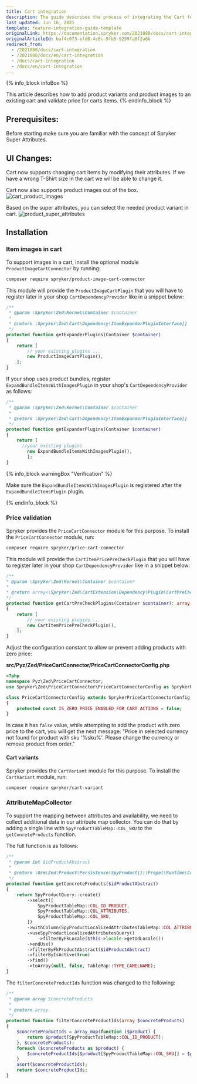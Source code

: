 ```yaml
---
title: Cart integration
description: The guide describes the process of integrating the Cart feature into your project.
last_updated: Jun 16, 2021
template: feature-integration-guide-template
originalLink: https://documentation.spryker.com/2021080/docs/cart-integration
originalArticleId: baf4c073-efd0-4c8c-9fb5-9259fa8f2a6b
redirect_from:
  - /2021080/docs/cart-integration
  - /2021080/docs/en/cart-integration
  - /docs/cart-integration
  - /docs/en/cart-integration
---
```


{% info_block infoBox %}

This article describes how to add product variants and product images to an existing cart and validate price for carts items.
{% endinfo_block %}

## Prerequisites:

Before starting make sure you are familiar with the concept of Spryker Super Attributes.

## UI Changes:

Cart now supports changing cart items by modifying their attributes. If we have a wrong T-Shirt size in the cart we will be able to change it.

Cart now also supports product images out of the box.
![cart_product_images](https://spryker.s3.eu-central-1.amazonaws.com/docs/scos/dev/feature-integration-guides/cart-integration.md/cart_product_images.png)

Based on the super attributes, you can select the needed product variant in cart.
![product_super_attributes](https://spryker.s3.eu-central-1.amazonaws.com/docs/scos/dev/feature-integration-guides/cart-integration.md/product_super_attributes.png)

## Installation

### Item images in cart

To support  images in a cart,  install the optional module `ProductImageCartConnector` by running:

```bash
composer require spryker/product-image-cart-connector
```

This module will provide the `ProductImageCartPlugin` that you will have to register later in your shop `CartDependencyProvider` like in a snippet below:

```php
/**
 * @param \Spryker\Zed\Kernel\Container $container
 *
 * @return \Spryker\Zed\Cart\Dependency\ItemExpanderPluginInterface[]
 */
protected function getExpanderPlugins(Container $container)
{
    return [
        // your existing plugins ...
        new ProductImageCartPlugin(),
    ];
}
```

If your shop uses product bundles, register `ExpandBundleItemsWithImagesPlugin` in your shop's `CartDependencyProvider` as follows:

```php
/**
 * @param \Spryker\Zed\Kernel\Container $container
 *
 * @return \Spryker\Zed\Cart\Dependency\ItemExpanderPluginInterface[]
 */
protected function getExpanderPlugins(Container $container)
{
    return [
	  //your existing plugins
        new ExpandBundleItemsWithImagesPlugin(),
        ];
}
```

{% info_block warningBox "Verification" %}

Make sure the `ExpandBundleItemsWithImagesPlugin` is registered after the `ExpandBundleItemsPlugin` plugin.

{% endinfo_block %}

### Price validation
Spryker provides the `PriceCartConnector` module for this purpose.
To install the `PriceCartConnector` module, run:

```bash
composer require spryker/price-cart-connector
```

This module will provide the `CartItemPricePreCheckPlugin` that you will have to register later in your shop `CartDependencyProvider` like in a snippet below:

```php
/**
* @param \Spryker\Zed\Kernel\Container $container
*
* @return array<\Spryker\Zed\CartExtension\Dependency\Plugin\CartPreCheckPluginInterface>
*/
protected function getCartPreCheckPlugins(Container $container): array
{
    return [
        // your existing plugins ...
        new CartItemPricePreCheckPlugin(),
    ];
}
```

Adjust the configuration constant to allow or prevent adding products with zero price:

**src/Pyz/Zed/PriceCartConnector/PriceCartConnectorConfig.php**
```php
<?php
namespace Pyz\Zed\PriceCartConnector;
use Spryker\Zed\PriceCartConnector\PriceCartConnectorConfig as SprykerPriceCartConnectorConfig;

class PriceCartConnectorConfig extends SprykerPriceCartConnectorConfig
{
    protected const IS_ZERO_PRICE_ENABLED_FOR_CART_ACTIONS = false;
}
```

In case it has `false` value, while attempting to add the product with zero price to the cart, you will get the next message: "Price in selected currency not found for product with sku '%sku%'. Please change the currency or remove product from order."

#### Cart variants

Spryker provides the `CartVariant` module for this purpose.
To install the `CartVariant` module, run:

```bash
composer require spryker/cart-variant
```

### AttributeMapCollector
To support the mapping between attributes and availability, we need to collect additional data in our attribute map collector. You can do that by adding a single line with `SpyProductTableMap::COL_SKU` to the `getConreteProducts` function.

The full function is as follows:

```php
/**
 * @param int $idProductAbstract
 *
 * @return \Orm\Zed\Product\Persistence\SpyProduct[]|\Propel\Runtime\Collection\ObjectCollection
 */
protected function getConcreteProducts($idProductAbstract)
{
    return SpyProductQuery::create()
        ->select([
            SpyProductTableMap::COL_ID_PRODUCT,
            SpyProductTableMap::COL_ATTRIBUTES,
            SpyProductTableMap::COL_SKU,
        ])
        ->withColumn(SpyProductLocalizedAttributesTableMap::COL_ATTRIBUTES, 'localized_attributes')
        ->useSpyProductLocalizedAttributesQuery()
            ->filterByFkLocale($this->locale->getIdLocale())
        ->endUse()
        ->filterByFkProductAbstract($idProductAbstract)
        ->filterByIsActive(true)
        ->find()
        ->toArray(null, false, TableMap::TYPE_CAMELNAME);
}
```

The `filterConcreteProductIds` function was changed to the following:

```php
/**
 * @param array $concreteProducts
 *
 * @return array
 */
protected function filterConcreteProductIds(array $concreteProducts)
{
    $concreteProductIds = array_map(function ($product) {
        return $product[SpyProductTableMap::COL_ID_PRODUCT];
    }, $concreteProducts);
    foreach ($concreteProducts as $product) {
        $concreteProductIds[$product[SpyProductTableMap::COL_SKU]] = $product[SpyProductTableMap::COL_ID_PRODUCT];
    }
    asort($concreteProductIds);
    return $concreteProductIds;
}
```

